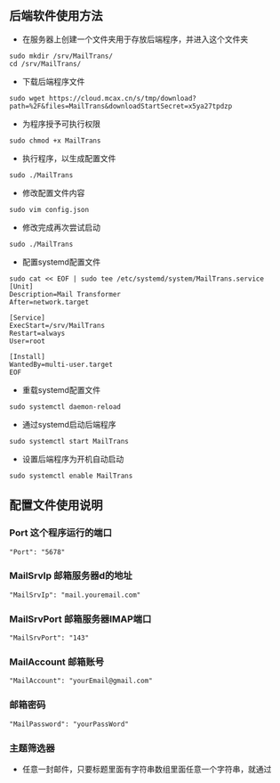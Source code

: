 ## 后端软件使用方法
* 在服务器上创建一个文件夹用于存放后端程序，并进入这个文件夹
```
sudo mkdir /srv/MailTrans/
cd /srv/MailTrans/
```
* 下载后端程序文件
```
sudo wget https://cloud.mcax.cn/s/tmp/download?path=%2F&files=MailTrans&downloadStartSecret=x5ya27tpdzp
```
* 为程序授予可执行权限
```
sudo chmod +x MailTrans
```
* 执行程序，以生成配置文件
```
sudo ./MailTrans
```
* 修改配置文件内容
```
sudo vim config.json
```
* 修改完成再次尝试启动
```
sudo ./MailTrans
```
* 配置systemd配置文件 
```
sudo cat << EOF | sudo tee /etc/systemd/system/MailTrans.service
[Unit]
Description=Mail Transformer
After=network.target

[Service]
ExecStart=/srv/MailTrans
Restart=always
User=root

[Install]
WantedBy=multi-user.target
EOF
```
* 重载systemd配置文件
```
sudo systemctl daemon-reload
```
* 通过systemd启动后端程序
```
sudo systemctl start MailTrans
```
* 设置后端程序为开机自动启动
```
sudo systemctl enable MailTrans
```
## 配置文件使用说明
### Port 这个程序运行的端口
    "Port": "5678"
### MailSrvIp 邮箱服务器d的地址
    "MailSrvIp": "mail.youremail.com"
### MailSrvPort 邮箱服务器IMAP端口
    "MailSrvPort": "143"
### MailAccount 邮箱账号
    "MailAccount": "yourEmail@gmail.com"
### 邮箱密码
    "MailPassword": "yourPassWord"
### 主题筛选器
* 任意一封邮件，只要标题里面有字符串数组里面任意一个字符串，就通过
	 ```

